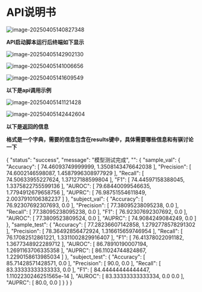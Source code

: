 # API说明书

![image-20250405140827348](D:\ZILIAO\保研相关资料\国创\脑电研究项目组\API说明书.assets\image-20250405140827348.png)

**API启动脚本运行后终端如下显示**

![image-20250405142902130](D:\ZILIAO\保研相关资料\国创\脑电研究项目组\API说明书.assets\image-20250405142902130.png)

![image-20250405141006656](D:\ZILIAO\保研相关资料\国创\脑电研究项目组\API说明书.assets\image-20250405141006656.png)

![image-20250405141609549](D:\ZILIAO\保研相关资料\国创\脑电研究项目组\API说明书.assets\image-20250405141609549.png)



**以下是api调用示例**

![image-20250405141121428](D:\ZILIAO\保研相关资料\国创\脑电研究项目组\API说明书.assets\image-20250405141121428.png)

![image-20250405142442604](D:\ZILIAO\保研相关资料\国创\脑电研究项目组\API说明书.assets\image-20250405142442604.png)

**以下是返回的信息**

**格式是一个字典，需要的信息包含在results键中，具体需要哪些信息和有骐讨论一下**

{
  "status": "success",
  "message": "模型测试完成",
  "": {
    "sample_val": {
      "Accuracy": [
        74.46093749999999,
        1.3508143476642038
      ],
      "Precision": [
        74.6002146598087,
        1.4587996308977929
      ],
      "Recall": [
        74.50633955227624,
        1.37127188599804
      ],
      "F1": [
        74.44597158388045,
        1.3375822755599136
      ],
      "AUROC": [
        79.68440099546635,
        1.7794912679658756
      ],
      "AUPRC": [
        76.98751554611849,
        2.0037910106382237
      ]
    },
    "subject_val": {
      "Accuracy": [
        76.92307692307693,
        0.0
      ],
      "Precision": [
        77.38095238095238,
        0.0
      ],
      "Recall": [
        77.38095238095238,
        0.0
      ],
      "F1": [
        76.92307692307692,
        0.0
      ],
      "AUROC": [
        77.3809523809524,
        0.0
      ],
      "AUPRC": [
        74.9084249084249,
        0.0
      ]
    },
    "sample_test": {
      "Accuracy": [
        77.28236607142858,
        1.2792778578291302
      ],
      "Precision": [
        78.36492856472924,
        1.316615659746954
      ],
      "Recall": [
        76.17082512861221,
        1.3311002829916407
      ],
      "F1": [
        76.41378022091182,
        1.3677348922289712
      ],
      "AUROC": [
        86.78910190007194,
        1.2691163706335358
      ],
      "AUPRC": [
        86.11024744824867,
        1.2290158613985034
      ]
    },
    "subject_test": {
      "Accuracy": [
        85.71428571428571,
        0.0
      ],
      "Precision": [
        90.0,
        0.0
      ],
      "Recall": [
        83.33333333333333,
        0.0
      ],
      "F1": [
        84.44444444444447,
        1.1102230246251565e-14
      ],
      "AUROC": [
        83.33333333333334,
        0.0
        0.0
      ],
      "AUPRC": [
        80.0,
        0.0
      ]
    }
  }
}